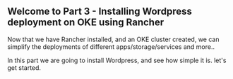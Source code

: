 ## Welcome to Part 3 - Installing Wordpress deployment on OKE using Rancher ##
 
Now that we have Rancher installed, and an OKE cluster created, 
we can simplify the deployments of different apps/storage/services and more.. 

In this part we are going to install Wordpress, and see how simple it is.
let's get started. 
